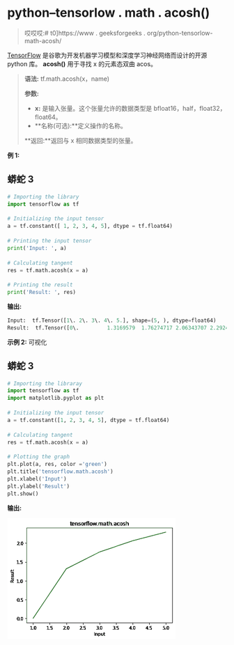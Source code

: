 # python–tensorlow . math . acosh()

> 哎哎哎:# t0]https://www . geeksforgeeks . org/python-tensorlow-math-acosh/

[TensorFlow](https://www.geeksforgeeks.org/introduction-to-tensorflow/) 是谷歌为开发机器学习模型和深度学习神经网络而设计的开源 python 库。
**acosh()** 用于寻找 x 的元素态双曲 acos。

> **语法:** tf.math.acosh(x，name)
> 
> **参数:**
> 
> *   **x:** 是输入张量。这个张量允许的数据类型是 bfloat16，half，float32，float64。
> *   **名称(可选):**定义操作的名称。
>     
> 
> **返回:**返回与 x 相同数据类型的张量。

**例 1:**

## 蟒蛇 3

```py
# Importing the library
import tensorflow as tf

# Initializing the input tensor
a = tf.constant([ 1, 2, 3, 4, 5], dtype = tf.float64)

# Printing the input tensor
print('Input: ', a)

# Calculating tangent
res = tf.math.acosh(x = a)

# Printing the result
print('Result: ', res)
```

**输出:**

```py
Input:  tf.Tensor([1\. 2\. 3\. 4\. 5.], shape=(5, ), dtype=float64)
Result:  tf.Tensor([0\.         1.3169579  1.76274717 2.06343707 2.29243167], shape=(5, ), dtype=float64)

```

**示例 2:** 可视化

## 蟒蛇 3

```py
# Importing the libraray
import tensorflow as tf
import matplotlib.pyplot as plt

# Initializing the input tensor
a = tf.constant([1, 2, 3, 4, 5], dtype = tf.float64)

# Calculating tangent
res = tf.math.acosh(x = a)

# Plotting the graph
plt.plot(a, res, color ='green')
plt.title('tensorflow.math.acosh')
plt.xlabel('Input')
plt.ylabel('Result')
plt.show()
```

**输出:**

![](img/b76f2afa97da4b073e783849d9166606.png)
